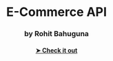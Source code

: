 <h1 align="center" >  E-Commerce API </h1>
<h3 align="center">by Rohit Bahuguna </h3>
<h4 align="center"><a href="https://ecommerceapibyrohitbahuguna.herokuapp.com/product"> ➤ Check it out</a></h4>
